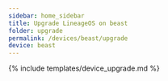 ```yaml
---
sidebar: home_sidebar
title: Upgrade LineageOS on beast
folder: upgrade
permalink: /devices/beast/upgrade
device: beast
---
```

{% include templates/device_upgrade.md %}
